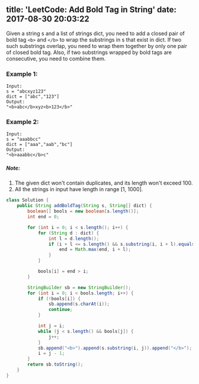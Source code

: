 title: 'LeetCode: Add Bold Tag in String'
date: 2017-08-30 20:03:22
---

Given a string s and a list of strings dict, you need to add a closed pair of bold tag `<b>` and `</b>` to wrap the substrings in s that exist in dict. If two such substrings overlap, you need to wrap them together by only one pair of closed bold tag. Also, if two substrings wrapped by bold tags are consecutive, you need to combine them.

### Example 1:
```
Input:
s = "abcxyz123"
dict = ["abc","123"]
Output:
"<b>abc</b>xyz<b>123</b>"
```

### Example 2:
```
Input:
s = "aaabbcc"
dict = ["aaa","aab","bc"]
Output:
"<b>aaabbc</b>c"
```
##### Note:
1. The given dict won't contain duplicates, and its length won't exceed 100.
2. All the strings in input have length in range [1, 1000].

```java
class Solution {
    public String addBoldTag(String s, String[] dict) {
        boolean[] bools = new boolean[s.length()];
        int end = 0;

        for (int i = 0; i < s.length(); i++) {
            for (String d : dict) {
                int l = d.length();
                if (i + l <= s.length() && s.substring(i, i + l).equals(d)) {
                    end = Math.max(end, i + l);
                }
            }

            bools[i] = end > i;
        }

        StringBuilder sb = new StringBuilder();
        for (int i = 0; i < bools.length; i++) {
            if (!bools[i]) {
                sb.append(s.charAt(i));
                continue;
            }

            int j = i;
            while (j < s.length() && bools[j]) {
                j++;
            }
            sb.append("<b>").append(s.substring(i, j)).append("</b>");
            i = j - 1;
        }
        return sb.toString();
    }
}
```
